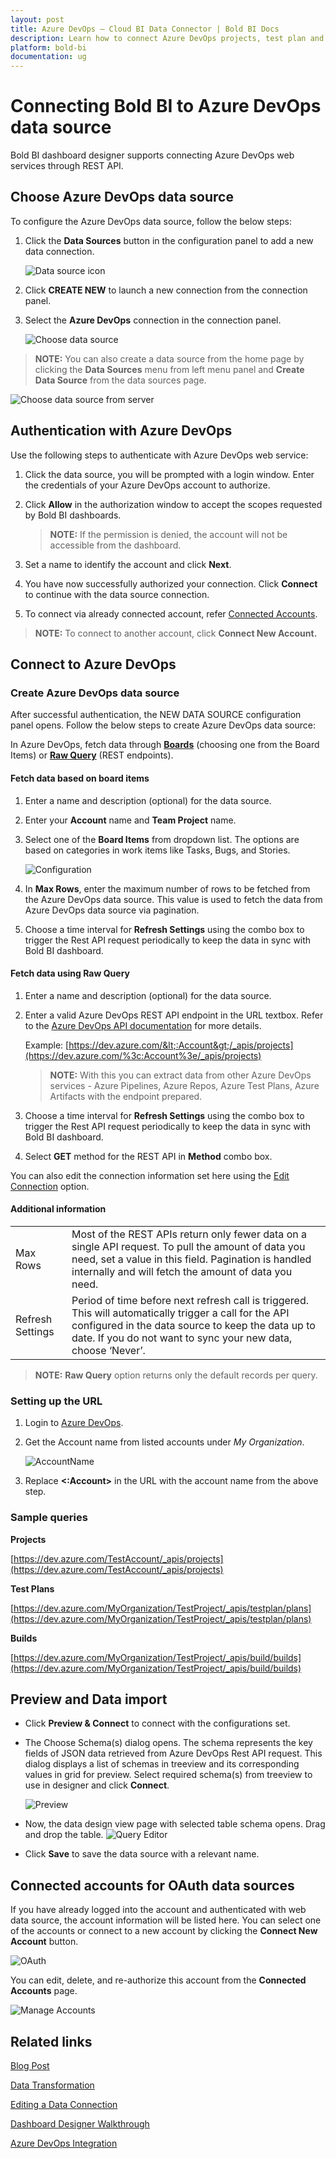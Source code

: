 ```yaml
---
layout: post
title: Azure DevOps – Cloud BI Data Connector | Bold BI Docs
description: Learn how to connect Azure DevOps projects, test plan and builds using OAuth-based authentication through REST API endpoint with cloud-hosted Bold BI.
platform: bold-bi
documentation: ug
---
```


# Connecting Bold BI to Azure DevOps data source
Bold BI dashboard designer supports connecting Azure DevOps web services through REST API. 

## Choose Azure DevOps data source
To configure the Azure DevOps data source, follow the below steps:
1. Click the **Data Sources** button in the configuration panel to add a new data connection.

   ![Data source icon](/static/assets/cloud/working-with-datasource/data-connectors/images/common/DataSourcesIcon.png)

2. Click **CREATE NEW** to launch a new connection from the connection panel.
3. Select the **Azure DevOps** connection in the connection panel.

   ![Choose data source](/static/assets/cloud/working-with-datasource/data-connectors/images/AzureDevOps/ChooseDS.png)

> **NOTE:** You can also create a data source from the home page by clicking the **Data Sources** menu from left menu panel and **Create Data Source** from the data sources page.

   ![Choose data source from server](/static/assets/cloud/working-with-datasource/data-connectors/images/AzureDevOps/ChooseDS_server.png)

## Authentication with Azure DevOps
Use the following steps to authenticate with Azure DevOps web service:

1. Click the data source, you will be prompted with a login window. Enter the credentials of your Azure DevOps account to authorize.
2. Click **Allow** in the authorization window to accept the scopes requested by Bold BI dashboards.

   > **NOTE:** If the permission is denied, the account will not be accessible from the dashboard.

3. Set a name to identify the account and click **Next**. 
4. You have now successfully authorized your connection. Click **Connect** to continue with the data source connection.
5. To connect via already connected account, refer  [Connected Accounts](/cloud-bi/working-with-data-source/data-connectors/azure-devops/#connected-accounts-for-oauth-data-sources).

> **NOTE:** To connect to another account, click **Connect New Account.**


## Connect to Azure DevOps
### Create Azure DevOps data source
After successful authentication, the NEW DATA SOURCE configuration panel opens. Follow the below steps to create Azure DevOps data source:

In Azure DevOps, fetch data through [**Boards**](/cloud-bi/working-with-data-source/data-connectors/azure-devops/#fetch-data-based-on-board-items) (choosing one from the Board Items) or [**Raw Query**](/cloud-bi/working-with-data-source/data-connectors/azure-devops/#fetch-data-using-raw-query) (REST endpoints).

#### Fetch data based on board items

1. Enter a name and description (optional) for the data source.
2. Enter your **Account** name and **Team Project** name.
3. Select one of the **Board Items** from dropdown list. The options are based on categories in work items like Tasks, Bugs, and Stories.

   ![Configuration](/static/assets/cloud/working-with-datasource/data-connectors/images/AzureDevOps/AzureBoardsConfiguration.png)

4. In **Max Rows**, enter the maximum number of rows to be fetched from the Azure DevOps data source. This value is used to fetch the data from Azure DevOps data source via pagination.
5. Choose a time interval for **Refresh Settings** using the combo box to trigger the Rest API request periodically to keep the data in sync with Bold BI dashboard. 

#### Fetch data using Raw Query

1. Enter a name and description (optional) for the data source.
2. Enter a valid Azure DevOps REST API endpoint in the URL textbox. Refer to the [Azure DevOps API documentation](https://docs.microsoft.com/en-us/rest/api/azure/devops/?view=azure-devops-rest-5.0) for more details.

    Example: [https://dev.azure.com/&lt;:Account&gt;/_apis/projects](https://dev.azure.com/%3c:Account%3e/_apis/projects)

   > **NOTE:** With this you can extract data from other Azure DevOps services - Azure Pipelines, Azure Repos, Azure Test Plans, Azure Artifacts with the endpoint prepared.

3. Choose a time interval for **Refresh Settings** using the combo box to trigger the Rest API request periodically to keep the data in sync with Bold BI dashboard. 
4. Select **GET** method for the REST API in **Method** combo box. 

You can also edit the connection information set here using the [Edit Connection](/cloud-bi/working-with-data-source/editing-a-data-connection/) option.

#### Additional information
<table width="600">
<tr>
<td>
Max Rows
</td>
<td>
Most of the REST APIs return only fewer data on a single API request. To pull the amount of data you need, set a value in this field.  
Pagination is handled internally and will fetch the amount of data you need.
</td>
</tr>
<tr>
<td>
Refresh Settings
</td>
<td>
Period of time before next refresh call is triggered. This will automatically trigger a call for the API configured in the data source to keep the data up to date. If you do not want to sync your new data, choose ‘Never’.
</td>
</tr>
</table>

> **NOTE:** **Raw Query** option returns only the default records per query.

### Setting up the URL
1. Login to [Azure DevOps](https://azure.microsoft.com/en-us/services/devops/).
2. Get the Account name from listed accounts under *My Organization*.

    ![AccountName](/static/assets/cloud/working-with-datasource/data-connectors/images/AzureDevOps/Accountname.png)

3. Replace **&lt;:Account&gt;** in the URL with the account name from the above step.

### Sample queries
**Projects**

[https://dev.azure.com/TestAccount/_apis/projects](https://dev.azure.com/TestAccount/_apis/projects)

**Test Plans**

[https://dev.azure.com/MyOrganization/TestProject/_apis/testplan/plans](https://dev.azure.com/MyOrganization/TestProject/_apis/testplan/plans)

**Builds**

[https://dev.azure.com/MyOrganization/TestProject/_apis/build/builds](https://dev.azure.com/MyOrganization/TestProject/_apis/build/builds)

## Preview and Data import
* Click **Preview & Connect** to connect with the configurations set.
* The Choose Schema(s) dialog opens. The schema represents the key fields of JSON data retrieved from Azure DevOps Rest API request. This dialog displays a list of schemas in treeview and its corresponding values in grid for preview. Select required schema(s) from treeview to use in designer and click **Connect**.

   ![Preview](/static/assets/cloud/working-with-datasource/data-connectors/images/common/Preview.png)

* Now, the data design view page with selected table schema opens. Drag and drop the table.
   ![Query Editor](/static/assets/cloud/working-with-datasource/data-connectors/images/common/QueryEditor.png)

* Click **Save** to save the data source with a relevant name.

## Connected accounts for OAuth data sources
If you have already logged into the account and authenticated with web data source, the account information will be listed here. You can select one of the accounts or connect to a new account by clicking the **Connect New Account** button.

   ![OAuth](/static/assets/cloud/working-with-datasource/data-connectors/images/AzureDevOps/OAuthDS.png)

You can edit, delete, and re-authorize this account from the **Connected Accounts** page.

   ![Manage Accounts](/static/assets/cloud/working-with-datasource/data-connectors/images/AzureDevOps/ManageDS.png)

## Related links
[Blog Post](https://www.boldbi.com/blog/monitoring-azure-devops-project-performance)

[Data Transformation](/cloud-bi/working-with-data-source/transforming-data/joining-table/)

[Editing a Data Connection](/cloud-bi/working-with-data-source/editing-a-data-connection/)   

[Dashboard Designer Walkthrough](/cloud-bi/getting-started/quick-start/)

[Azure DevOps Integration](https://www.boldbi.com/integrations/azure-devops)